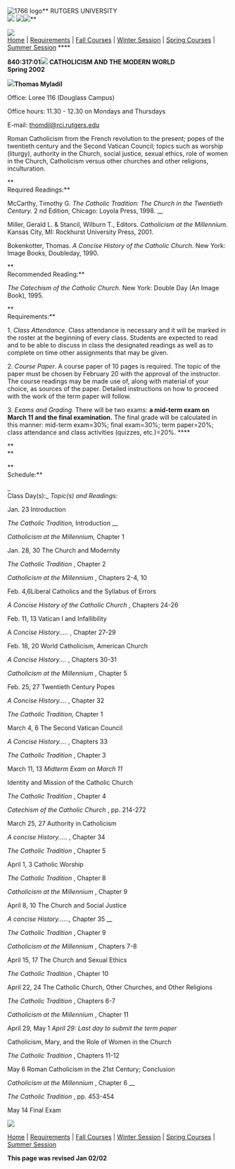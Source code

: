 ![1766 logo](../../images/ru1766.gif)** RUTGERS UNIVERSITY  
![](../../images/rel_dept.gif)
![](../../images/clearpix.gif)[![](../../images/Home.jpg)](../../index.html)**

![](../../images/redline1.gif)  
[Home](http://religion.rutgers.edu/index.html) | [Requirements](http://) |
[Fall Courses](http://religion.rutgers.edu/schedules/fall_01.html) | [Winter
Session](http://religion.rutgers.edu/schedules/winter_00.html) | [Spring
Courses](http://religion.rutgers.edu/schedules/spring_01.html) | [Summer
Session](http://religion.rutgers.edu/schedules/summer_00.html) ****

**840:317:01**![](../../images/beadred.gif) **CATHOLICISM AND THE MODERN WORLD  
Spring 2002**

**![](../../images/clearpix.gif)Thomas Myladil**

Office: Loree 116 (Douglass Campus)

Office hours: 11.30 - 12.30 on Mondays and Thursdays

E-mail: thomdil@rci.rutgers.edu



Roman Catholicism from the French revolution to the present; popes of the
twentieth century and the Second Vatican Council; topics such as worship
(liturgy), authority in the Church, social justice, sexual ethics, role of
women in the Church, Catholicism versus other churches and other religions,
inculturation.

**  
Required Readings:**

McCarthy, Timothy G. _The Catholic Tradition: The Church in the Twentieth
Century._ 2 nd Edition, Chicago: Loyola Press, 1998. __

Miller, Gerald L. & Stancil, Wilburn T., Editors. _Catholicism at the
Millennium_. Kansas City, MI: Rockhurst University Press, 2001.

Bokenkotter, Thomas. _A Concise History of the Catholic Church_. New York:
Image Books, Doubleday, 1990.

**  
Recommended Reading:**

_The Catechism of the Catholic Church._ New York: Double Day (An Image Book),
1995.

**  
Requirements:**

  
1\. _Class Attendance_. Class attendance is necessary and it will be marked in
the roster at the beginning of every class. Students are expected to read and
to be able to discuss in class the designated readings as well as to complete
on time other assignments that may be given.

  
2\. _Course Paper_. A course paper of 10 pages is required. The topic of the
paper must be chosen by February 20 with the approval of the instructor. The
course readings may be made use of, along with material of your choice, as
sources of the paper. Detailed instructions on how to proceed with the work of
the term paper will follow.

  
3\. _Exams and Grading._ There will be two exams: **a mid-term exam on March
11 and the final examination.** The final grade will be calculated in this
manner: mid-term exam=30%; final exam=30%; term paper=20%; class attendance
and class activities (quizzes, etc.)=20%. ****

**  
**

**  
Schedule:**

_  
Class Day(s):_ _Topic(s) and Readings:_

  

Jan. 23  Introduction

_The Catholic Tradition,_ Introduction __

_Catholicism at the Millennium,_ Chapter 1

  

Jan. 28, 30 The Church and Modernity

_The Catholic Tradition_ , Chapter 2

_Catholicism at the Millennium_ , Chapters 2-4, 10

  

Feb. 4,6Liberal Catholics and the Syllabus of Errors

_A Concise History of the Catholic Church_ , Chapters 24-26

  
Feb. 11, 13 Vatican I and Infallibility

A _Concise History....._ , Chapter 27-29



Feb. 18, 20 World Catholicism, American Church

_A Concise History...._ , Chapters 30-31

_Catholicism at the Millennium_ , Chapter 5

  
Feb. 25, 27 Twentieth Century Popes

_A Concise History...._ , Chapter 32

_The Catholic Tradition,_ Chapter 1

  
March 4, 6 The Second Vatican Council

_A Concise History...._ , Chapters 33

_The Catholic Tradition_ , Chapter 3

  
March 11, 13 _Midterm Exam on March 11_

Identity and Mission of the Catholic Church

_The Catholic Tradition_ , Chapter 4

_Catechism of the Catholic Church_ , pp. 214-272

  
March 25, 27 Authority in Catholicism

_A concise History....._ , Chapter 34

_The Catholic Tradition_ , Chapter 5

  
April 1, 3 Catholic Worship

_The Catholic Tradition_ , Chapter 8

_Catholicism at the Millennium_ , Chapter 9

  
April 8, 10 The Church and Social Justice

_A concise History......,_ Chapter 35 __

_The Catholic Tradition_ , Chapter 9

_Catholicism at the Millennium_ , Chapters 7-8

  
April 15, 17 The Church and Sexual Ethics

_The Catholic Tradition_ , Chapter 10

  
April 22, 24 The Catholic Church, Other Churches, and Other Religions

_The Catholic Tradition_ , Chapters 6-7

_Catholicism at the Millennium_ , Chapter 11

  
April 29, May 1 _April 29: Last day to submit the term paper_

Catholicism, Mary, and the Role of Women in the Church

_The Catholic Tradition_ , Chapters 11-12

  
May 6 Roman Catholicism in the 21st Century; Conclusion

_Catholicism at the Millennium_ , Chapter 6 __

_The Catholic Tradition_ , pp. 453-454

  
May 14 Final Exam

![](../../images/redline1.gif)

[Home](http://religion.rutgers.edu/index.html) | [Requirements](http://) |
[Fall Courses](http://religion.rutgers.edu/schedules/fall_01.html) | [Winter
Session](http://religion.rutgers.edu/schedules/winter_00.html) | [Spring
Courses](http://religion.rutgers.edu/schedules/spring_01.html) | [Summer
Session](http://religion.rutgers.edu/schedules/summer_00.html)

**This page was revised Jan 02/02**

